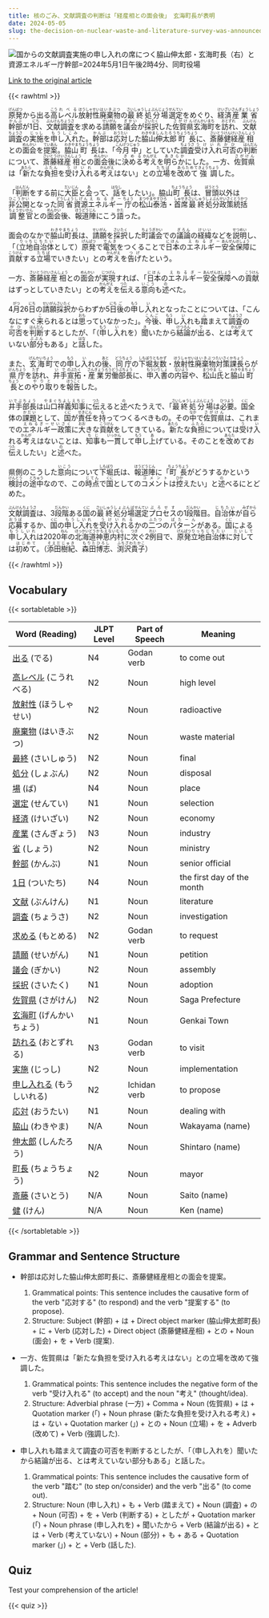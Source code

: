 ```yaml
---
title: 核のごみ、文献調査の判断は「経産相との面会後」　玄海町長が表明
date: 2024-05-05
slug: the-decision-on-nuclear-waste-and-literature-survey-was-announced-by-the-mayor-of-genkai-town-after-a-meeting-with-the-minister-of-economy-trade-and-industry
---
```


![国からの文献調査実施の申し入れの席につく脇山伸太郎・玄海町長（右）と資源エネルギー庁幹部=2024年5月1日午後2時4分、同町役場](https://www.asahicom.jp/imgopt/img/5955f3e5a0/comm_L/AS20240501004439.jpg "国からの文献調査実施の申し入れの席につく脇山伸太郎・玄海町長（右）と資源エネルギー庁幹部=2024年5月1日午後2時4分、同町役場")

[Link to the original article](https://asahi.com/articles/ASS5145P9S51TIPE015M.html?iref=pc_tech_science_top__n)

{{< rawhtml >}}
<p><ruby>原発<rt>げんぱつ</rt></ruby>から出る<ruby>高<rt>こう</rt></ruby><ruby>レベル<rt>れべる</rt></ruby><ruby>放射性<rt>ほうしゃせい</rt></ruby><ruby>廃棄物<rt>はいきぶつ</rt></ruby>の<ruby>最終<rt>さいしゅう</rt></ruby><ruby>処分場<rt>しょぶんじょう</rt></ruby><ruby>選定<rt>せんてい</rt></ruby>をめぐり、<ruby>経済<rt>けいざい</rt></ruby><ruby>産業<rt>さんぎょう</rt></ruby><ruby>省<rt>しょう</rt></ruby><ruby>幹部<rt>かんぶ</rt></ruby>が1<ruby>日<rt>にち</rt></ruby>、<ruby>文献<rt>ぶんけん</rt></ruby><ruby>調査<rt>ちょうさ</rt></ruby>を求める<ruby>請願<rt>せいがん</rt></ruby>を<ruby>議会<rt>ぎかい</rt></ruby>が<ruby>採択<rt>さいたく</rt></ruby>した<ruby>佐賀県<rt>さがけん</rt></ruby><ruby>玄海<rt>げんかい</rt></ruby><ruby>町<rt>まち</rt></ruby>を<ruby>訪れ<rt>おとずれ</rt></ruby>、<ruby>文献<rt>ぶんけん</rt></ruby><ruby>調査<rt>ちょうさ</rt></ruby>の<ruby>実施<rt>じっし</rt></ruby>を<ruby>申し入れ<rt>もうしこみ</rt></ruby>た。<ruby>幹部<rt>かんぶ</rt></ruby>は<ruby>応対<rt>おうたい</rt></ruby>した<ruby>脇山<rt>わきやま</rt></ruby><ruby>伸太郎<rt>しんたろう</rt></ruby><ruby>町長<rt>ちょうちょう</rt></ruby>に、<ruby>斎藤<rt>さいとう</rt></ruby><ruby>健<rt>けん</rt></ruby><ruby>経産<rt>けいさん</rt></ruby><ruby>相<rt>しょう</rt></ruby>との<ruby>面会<rt>めんかい</rt></ruby>を<ruby>提案<rt>ていあん</rt></ruby>。<ruby>脇山<rt>わきやま</rt></ruby><ruby>町長<rt>ちょうちょう</rt></ruby>は、「<ruby>今月<rt>こんげつ</rt></ruby><ruby>中<rt>じゅう</rt></ruby>」としていた<ruby>調査<rt>ちょうさ</rt></ruby><ruby>受け入れ<rt>うけいれ</rt></ruby><ruby>可否<rt>かひ</rt></ruby>の<ruby>判断<rt>はんだん</rt></ruby>について、<ruby>斎藤<rt>さいとう</rt></ruby><ruby>経産<rt>けいさん</rt></ruby><ruby>相<rt>しょう</rt></ruby>との<ruby>面会<rt>めんかい</rt></ruby>後に<ruby>決める<rt>きめる</rt></ruby><ruby>考え<rt>かんがえ</rt></ruby>を<ruby>明らか<rt>あきらか</rt></ruby>にした。一方、<ruby>佐賀県<rt>さがけん</rt></ruby>は「<ruby>新<rt>あたら</rt></ruby>たな<ruby>負担<rt>ふたん</rt></ruby>を<ruby>受け入れ<rt>うけいれ</rt></ruby>る<ruby>考え<rt>かんがえ</rt></ruby>はない」との<ruby>立場<rt>たちば</rt></ruby>を<ruby>改めて<rt>あらためて</rt></ruby><ruby>強調<rt>きょうちょう</rt></ruby>した。</p>

<p>「<ruby>判断<rt>はんだん</rt></ruby>をする前に<ruby>大臣<rt>だいじん</rt></ruby>と<ruby>会<rt>あ</rt></ruby>って、<ruby>話<rt>はなし</rt></ruby>をしたい」。脇山<ruby>町<rt>ちょう</rt></ruby><ruby>長<rt>ちょう</rt></ruby>は、<ruby>冒頭<rt>ぼうとう</rt></ruby>以外は<ruby>非公開<rt>ひこうかい</rt></ruby>となった<ruby>同省<rt>どうしょう</rt></ruby><ruby>資源<rt>しげん</rt></ruby><ruby>エネルギー<rt>えねるぎー</rt></ruby><ruby>庁<rt>ちょう</rt></ruby>の<ruby>松山<rt>まつやま</rt></ruby><ruby>泰浩<rt>やすひろ</rt></ruby>・<ruby>首席<rt>しゅせき</rt></ruby><ruby>最終<rt>さいしゅう</rt></ruby><ruby>処分<rt>しょぶん</rt></ruby><ruby>政策<rt>せいさく</rt></ruby><ruby>統括<rt>とうかつ</rt></ruby><ruby>調整<rt>ちょうせい</rt></ruby><ruby>官<rt>かん</rt></ruby>との<ruby>面会<rt>めんかい</rt></ruby>後、<ruby>報道<rt>ほうどう</rt></ruby><ruby>陣<rt>じん</rt></ruby>にこう<ruby>語<rt>かた</rt></ruby>った。</p>

<p>面会のなかで<ruby>脇山町長<rt>わきやまちょう</rt></ruby>は、<ruby>請願<rt>せいがん</rt></ruby>を<ruby>採択<rt>さいたく</rt></ruby>した<ruby>町議会<rt>ちょうぎかい</rt></ruby>での<ruby>議論<rt>ぎろん</rt></ruby>の<ruby>経緯<rt>けいい</rt></ruby>などを<ruby>説明<rt>せつめい</rt></ruby>し、「（<ruby>立地<rt>りっち</rt></ruby><ruby>自治体<rt>じちたい</rt></ruby>として）<ruby>原発<rt>げんぱつ</rt></ruby>で<ruby>電気<rt>でんき</rt></ruby>をつくることで<ruby>日本<rt>にほん</rt></ruby>の<ruby>エネルギー<rt>えねるぎー</rt></ruby><ruby>安全保障<rt>あんぜんほしょう</rt></ruby>に<ruby>貢献<rt>こうけん</rt></ruby>する<ruby>立場<rt>たちば</rt></ruby>でいきたい」との<ruby>考え<rt>かんがえ</rt></ruby>を<ruby>告げ<rt>つげ</rt></ruby>たという。</p>

<p>一方、<ruby>斎藤<rt>さいとう</rt></ruby><ruby>経産<rt>けいさん</rt></ruby><ruby>相<rt>しょう</rt></ruby>との<ruby>面会<rt>めんかい</rt></ruby>が<ruby>実現<rt>じつげん</rt></ruby>すれば、「<ruby>日本<rt>にほん</rt></ruby>の<ruby>エネルギー<rt>えねるぎー</rt></ruby><ruby>安全<rt>あんぜん</rt></ruby><ruby>保障<rt>ほしょう</rt></ruby>への<ruby>貢献<rt>こうけん</rt></ruby>はずっとしていきたい」との<ruby>考え<rt>かんがえ</rt></ruby>を<ruby>伝<rt>つた</rt></ruby>える<ruby>意向<rt>いこう</rt></ruby>も<ruby>述<rt>の</rt></ruby>べた。</p>

<p>4<ruby>月<rt>がつ</rt></ruby>26<ruby>日<rt>にち</rt></ruby>の<ruby>請願<rt>せいがん</rt></ruby><ruby>採択<rt>さいたく</rt></ruby>からわずか5<ruby>日<rt>にち</rt></ruby><ruby>後<rt>ご</rt></ruby>の<ruby>申<rt>もう</rt></ruby>し<ruby>入<rt>い</rt></ruby>れとなったことについては、「こんなにすぐ<ruby>来<rt>こ</rt></ruby>られるとは<ruby>思<rt>おも</rt></ruby>っていなかった」。<ruby>今後<rt>こんご</rt></ruby>、<ruby>申<rt>もう</rt></ruby>し<ruby>入<rt>い</rt></ruby>れも<ruby>踏<rt>ふ</rt></ruby>まえて<ruby>調査<rt>ちょうさ</rt></ruby>の<ruby>可否<rt>かひ</rt></ruby>を<ruby>判断<rt>はんだん</rt></ruby>するとしたが、「（<ruby>申<rt>もう</rt></ruby>し<ruby>入<rt>い</rt></ruby>れを）<ruby>聞<rt>き</rt></ruby>いたから<ruby>結論<rt>けつろん</rt></ruby>が<ruby>出<rt>で</rt></ruby>る、とは<ruby>考<rt>かんが</rt></ruby>えていない<ruby>部分<rt>ぶぶん</rt></ruby>もある」と<ruby>話<rt>はな</rt></ruby>した。</p>

<p>また、<ruby>玄海町<rt>げんかいちょう</rt></ruby>での<ruby>申<rt>もう</rt>し<rt></rt>入<rt>い</rt>れの<ruby>後<rt>あと</rt></ruby>、<ruby>同庁<rt>どうちょう</rt></ruby>の<ruby>下堀<rt>しもぼり</rt>友数<rt>ともかず</rt></ruby>・<ruby>放射性<rt>ほうしゃせい</rt>廃棄物<rt>はいきぶつ</rt>対策<rt>たいさく</rt>課長<rt>かちょう</rt></ruby>らが<ruby>県庁<rt>けんちょう</rt></ruby>を<ruby>訪<rt>たず</rt>れ</ruby>、<ruby>井手<rt>いで</rt>宣拓<rt>のぶたく</rt></ruby>・<ruby>産業<rt>さんぎょう</rt>労働<rt>ろうどう</rt>部長<rt>ぶちょう</rt></ruby>に、<ruby>申入<rt>もういり</rt>書<rt>しょ</rt></ruby>の<ruby>内容<rt>ないよう</rt>や</ruby>、<ruby>松山<rt>まつやま</rt>氏<rt>し</rt>と<ruby>脇山<rt>わきやま</rt>町<rt>ちょう</rt>長<rt>ちょう</rt></ruby>との<ruby>やり取<rt>やりと</rt>り</ruby>を<ruby>報告<rt>ほうこく</rt>し</ruby>た。</p>

<p><ruby>井手部長<rt>いでぶちょう</rt></ruby>は<ruby>山口祥義知事<rt>やまぐちよしえちじ</rt></ruby>に<ruby>伝<rt>つた</rt></ruby>えると<ruby>述<rt>の</rt></ruby>べたうえで、「<ruby>最終処分場<rt>さいしゅうしょぶんじょう</rt></ruby>は<ruby>必要<rt>ひつよう</rt></ruby>。<ruby>国<rt>くに</rt></ruby>全体の<ruby>課題<rt>かだい</rt></ruby>として、<ruby>国<rt>くに</rt></ruby>が<ruby>責任<rt>せきにん</rt></ruby>を<ruby>持<rt>も</rt></ruby>ってつくるべきもの。その<ruby>中<rt>なか</rt></ruby>で<ruby>佐賀県<rt>さがけん</rt></ruby>は、これまでの<ruby>エネルギー政策<rt>えねるぎーせいさく</rt></ruby>に<ruby>大<rt>おお</rt></ruby>きな<ruby>貢献<rt>こうけん</rt></ruby>をしてきている。<ruby>新<rt>あたら</rt></ruby>たな<ruby>負担<rt>ふたん</rt></ruby>については<ruby>受<rt>う</rt></ruby>け<ruby>入<rt>い</rt></ruby>れる<ruby>考<rt>かんが</rt></ruby>えはないことは、<ruby>知事<rt>ちじ</rt></ruby>も<ruby>一貫<rt>いっかん</rt></ruby>して<ruby>申<rt>もう</rt></ruby>し<ruby>上<rt>あ</rt></ruby>げている。そのことを<ruby>改<rt>あらた</rt></ruby>めてお<ruby>伝<rt>つた</rt></ruby>えしたい」と<ruby>述<rt>の</rt></ruby>べた。</p>

<p>県側のこうした<ruby>意向<rt>いこう</rt></ruby>について<ruby>下堀<rt>しもぼり</rt></ruby>氏は、<ruby>報道<rt>ほうどう</rt></ruby><ruby>陣<rt>じん</rt></ruby>に「<ruby>町長<rt>ちょうちょう</rt></ruby>がどうするかという<ruby>検討<rt>けんとう</rt></ruby>の<ruby>途中<rt>とちゅう</rt></ruby>なので、この<ruby>時点<rt>じてん</rt></ruby>で<ruby>国<rt>くに</rt></ruby>としての<ruby>コメント<rt>コメント</rt></ruby>は<ruby>控<rt>ひか</rt></ruby>えたい」と<ruby>述<rt>の</rt></ruby>べるにとどめた。</p>

<p><ruby>文献調査<rt>ぶんけんちょうさ</rt></ruby>は、3<ruby>段階<rt>だんかい</rt></ruby>ある<ruby>国<rt>くに</rt></ruby>の<ruby>最終<rt>さいしゅう</rt></ruby><ruby>処分場<rt>しょぶんば</rt></ruby><ruby>選定<rt>せんてい</rt></ruby><ruby>プロセス<rt>ぷろせす</rt></ruby>の1<ruby>段階<rt>だんかい</rt></ruby>目。<ruby>自治体<rt>じちたい</rt></ruby>が<ruby>自ら<rt>みずから</rt></ruby><ruby>応募<rt>おうぼ</rt></ruby>するか、<ruby>国<rt>くに</rt></ruby>の<ruby>申し入れ<rt>もうしいれ</rt></ruby>を<ruby>受け入れる<rt>うけいれる</rt></ruby>かの<ruby>二つ<rt>ふたつ</rt></ruby>の<ruby>パターン<rt>ぱたーん</rt></ruby>がある。<ruby>国<rt>くに</rt></ruby>による<ruby>申し入れ<rt>もうしいれ</rt></ruby>は2020<ruby>年<rt>ねん</rt></ruby>の<ruby>北海道<rt>ほっかいどう</rt></ruby><ruby>神恵内村<rt>かもえないむら</rt></ruby>に<ruby>次<rt>つぎ</rt></ruby>ぐ2<ruby>例<rt>れい</rt></ruby>目で、<ruby>原発<rt>げんぱつ</rt></ruby><ruby>立地<rt>りっち</rt></ruby><ruby>自治体<rt>じちたい</rt></ruby>に<ruby>対して<rt>たいして</rt></ruby>は<ruby>初めて<rt>はじめて</rt></ruby>。（<ruby>添田樹紀<rt>そえだじゅき</rt></ruby>、<ruby>森田博志<rt>もりたひろし</rt></ruby>、<ruby>渕沢貴子<rt>ふちざわたかこ</rt></ruby>）</p>
{{< /rawhtml >}}

## Vocabulary


{{< sortabletable >}}

| Word (Reading) | JLPT Level | Part of Speech | Meaning |
|-----------------|------------|---------------|---------|
|[出る](https://jisho.org/search/%E5%87%BA%E3%82%8B) (でる)| N4 | Godan verb | to come out |
|[高レベル](https://jisho.org/search/%E9%AB%98%E3%83%AC%E3%83%99%E3%83%AB) (こうれべる)| N2 | Noun | high level |
|[放射性](https://jisho.org/search/%E6%94%BE%E5%B0%84%E6%80%A7) (ほうしゃせい)| N2 | Noun | radioactive |
|[廃棄物](https://jisho.org/search/%E5%BB%83%E6%A3%84%E7%89%A9) (はいきぶつ)| N2 | Noun | waste material |
|[最終](https://jisho.org/search/%E6%9C%80%E7%B5%82) (さいしゅう)| N2 | Noun | final |
|[処分](https://jisho.org/search/%E5%87%A6%E5%88%86) (しょぶん)| N2 | Noun | disposal |
|[場](https://jisho.org/search/%E5%A0%B4) (ば)| N4 | Noun | place |
|[選定](https://jisho.org/search/%E9%81%B8%E5%AE%9A) (せんてい)| N1 | Noun | selection |
|[経済](https://jisho.org/search/%E7%B5%8C%E6%B8%88) (けいざい)| N2 | Noun | economy |
|[産業](https://jisho.org/search/%E7%94%A3%E6%A5%AD) (さんぎょう)| N3 | Noun | industry |
|[省](https://jisho.org/search/%E7%9C%81) (しょう)| N2 | Noun | ministry |
|[幹部](https://jisho.org/search/%E5%B9%B9%E9%83%A8) (かんぶ)| N1 | Noun | senior official |
|[1日](https://jisho.org/search/1%E6%97%A5) (ついたち)| N4 | Noun | the first day of the month |
|[文献](https://jisho.org/search/%E6%96%87%E7%8C%AE) (ぶんけん)| N1 | Noun | literature |
|[調査](https://jisho.org/search/%E8%AA%BF%E6%9F%BB) (ちょうさ)| N2 | Noun | investigation |
|[求める](https://jisho.org/search/%E6%B1%82%E3%82%81%E3%82%8B) (もとめる)| N2 | Godan verb | to request |
|[請願](https://jisho.org/search/%E8%AB%8B%E9%A1%98) (せいがん)| N1 | Noun | petition |
|[議会](https://jisho.org/search/%E8%AD%B0%E4%BC%9A) (ぎかい)| N2 | Noun | assembly |
|[採択](https://jisho.org/search/%E6%8E%A1%E6%8A%9E) (さいたく)| N1 | Noun | adoption |
|[佐賀県](https://jisho.org/search/%E4%BD%90%E8%B3%80%E7%9C%8C) (さがけん)| N2 | Noun | Saga Prefecture |
|[玄海町](https://jisho.org/search/%E7%8E%84%E6%B5%B7%E7%94%BA) (げんかいちょう)| N1 | Noun | Genkai Town |
|[訪れる](https://jisho.org/search/%E8%A8%AA%E3%82%8C%E3%82%8B) (おとずれる)| N3 | Godan verb | to visit |
|[実施](https://jisho.org/search/%E5%AE%9F%E6%96%BD) (じっし)| N2 | Noun | implementation |
|[申し入れる](https://jisho.org/search/%E7%94%B3%E3%81%97%E5%85%A5%E3%82%8C%E3%82%8B) (もうしいれる)| N2 | Ichidan verb | to propose |
|[応対](https://jisho.org/search/%E5%BF%9C%E5%AF%BE) (おうたい)| N1 | Noun | dealing with |
|[脇山](https://jisho.org/search/%E8%84%87%E5%B1%B1) (わきやま)| N/A | Noun | Wakayama (name) |
|[伸太郎](https://jisho.org/search/%E4%BC%B8%E5%A4%AA%E9%83%8E) (しんたろう)| N/A | Noun | Shintaro (name) |
|[町長](https://jisho.org/search/%E7%94%BA%E9%95%B7) (ちょうちょう)| N2 | Noun | mayor |
|[斎藤](https://jisho.org/search/%E6%96%8E%E8%97%A4) (さいとう)| N/A | Noun | Saito (name) |
|[健](https://jisho.org/search/%E5%81%A5) (けん)| N/A | Noun | Ken (name) |

{{< /sortabletable >}}


## Grammar and Sentence Structure

- 幹部は応対した脇山伸太郎町長に、斎藤健経産相との面会を提案。
    1. Grammatical points: This sentence includes the causative form of the verb "応対する" (to respond) and the verb "提案する" (to propose).
    2. Structure: Subject (幹部) + は + Direct object marker (脇山伸太郎町長) + に + Verb (応対した) + Direct object (斎藤健経産相) + との + Noun (面会) + を + Verb (提案).

- 一方、佐賀県は「新たな負担を受け入れる考えはない」との立場を改めて強調した。
    1. Grammatical points: This sentence includes the negative form of the verb "受け入れる" (to accept) and the noun "考え" (thought/idea).
    2. Structure: Adverbial phrase (一方) + Comma + Noun (佐賀県) + は + Quotation marker (「) + Noun phrase (新たな負担を受け入れる考え) + は + ない + Quotation marker (」) + との + Noun (立場) + を + Adverb (改めて) + Verb (強調した).

- 申し入れも踏まえて調査の可否を判断するとしたが、「（申し入れを）聞いたから結論が出る、とは考えていない部分もある」と話した。
    1. Grammatical points: This sentence includes the causative form of the verb "踏む" (to step on/consider) and the verb "出る" (to come out).
    2. Structure: Noun (申し入れ) + も + Verb (踏まえて) + Noun (調査) + の + Noun (可否) + を + Verb (判断する) + としたが + Quotation marker (「) + Noun phrase (申し入れを) + 聞いたから + Verb (結論が出る) + とは + Verb (考えていない) + Noun (部分) + も + ある + Quotation marker (」) + と + Verb (話した).

## Quiz

Test your comprehension of the article!

{{< quiz >}}